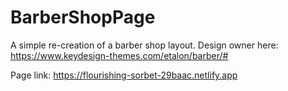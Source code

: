 # BarberShopPage
A simple re-creation of a barber shop layout. Design owner here: https://www.keydesign-themes.com/etalon/barber/#

Page link: https://flourishing-sorbet-29baac.netlify.app
